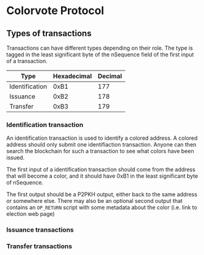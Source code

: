 # Colorvote Protocol 


## Types of transactions

Transactions can have different types depending on their role. The type is tagged in the least significant byte of the nSequence field of the first input of a transaction.

|Type|Hexadecimal|Decimal|
|-|-|-|
|Identification|0xB1|177|
|Issuance|0xB2|178|
|Transfer|0xB3|179|

### Identification transaction

An identification transaction is used to identify a colored address. A colored address should only submit one identifiaction transaction. Anyone can then search the blockchain for such a transaction to see what colors have been issued.

The first input of a identification transaction should come from the address that will become a color, and it should have 0xB1 in the least significant byte of nSequence.

The first output should be a P2PKH output, either back to the same address or somewhere else. There may also be an optional second output that contains an `OP_RETURN` script with some metadata about the color (i.e. link to election web page)

### Issuance transactions

### Transfer transactions
